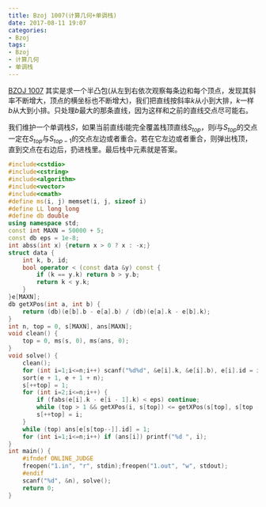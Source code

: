 ```yaml
---
title: Bzoj 1007(计算几何+单调栈)
date: 2017-08-11 19:07
categories:
- Bzoj
tags:
- Bzoj
- 计算几何
- 单调栈
---
```

[BZOJ 1007](http://www.lydsy.com/JudgeOnline/problem.php?id=1007)
其实是求一个半凸包(从左到右依次观察每条边和每个顶点，发现其斜率不断增大，顶点的横坐标也不断增大)，我们把直线按斜率$k$从小到大排，$k$一样$b$从大到小排。只处理$b$最大的那条直线，因为这样和之前的直线交点尽可能右。

我们维护一个单调栈$S$，如果当前直线i能完全覆盖栈顶直线$S_{top}$，则$i$与$S_{top}$的交点一定在$S_{top}$与$S_{top-1}$的交点左边或者重合。若在它左边或者重合，则弹出栈顶，直到交点在右边后，扔进栈里。最后栈中元素就是答案。
<!-- more -->
```c++
#include<cstdio>
#include<cstring>
#include<algorithm>
#include<vector>
#include<cmath>
#define ms(i, j) memset(i, j, sizeof i)
#define LL long long
#define db double
using namespace std;
const int MAXN = 50000 + 5;
const db eps = 1e-8; 
int abss(int x) {return x > 0 ? x : -x;}
struct data {
	int k, b, id;
	bool operator < (const data &y) const {
		if (k == y.k) return b > y.b; 
		return k < y.k;
	}
}e[MAXN];
db getXPos(int a, int b) {
	return (db)(e[b].b - e[a].b) / (db)(e[a].k - e[b].k);
}
int n, top = 0, s[MAXN], ans[MAXN];
void clean() {
	top = 0, ms(s, 0), ms(ans, 0);
}
void solve() {
	clean(); 
	for (int i=1;i<=n;i++) scanf("%d%d", &e[i].k, &e[i].b), e[i].id = i;
	sort(e + 1, e + 1 + n);
	s[++top] = 1;
	for (int i=2;i<=n;i++) {
		if (fabs(e[i].k - e[i - 1].k) < eps) continue;
		while (top > 1 && getXPos(i, s[top]) <= getXPos(s[top], s[top - 1])) top--;
		s[++top] = i;
	}
	while (top) ans[e[s[top--]].id] = 1;
	for (int i=1;i<=n;i++) if (ans[i]) printf("%d ", i);
}
int main() {
    #ifndef ONLINE_JUDGE 
    freopen("1.in", "r", stdin);freopen("1.out", "w", stdout);
    #endif
    scanf("%d", &n), solve();
    return 0;
}
```